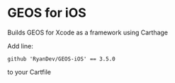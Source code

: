 # GEOS for iOS

Builds GEOS for Xcode as a framework using Carthage

Add line: 
```
github 'RyanDev/GEOS-iOS' == 3.5.0
```

to your Cartfile
